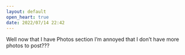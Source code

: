 ```yaml
---
layout: default
open_heart: true
date: 2022/07/14 22:42
---
```


Well now that I have Photos section I’m annoyed that I don’t have more photos to post???
